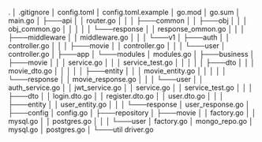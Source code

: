 .
│   .gitignore
│   config.toml
│   config.toml.example
│   go.mod
│   go.sum
│   main.go
│
├───api
│   │   router.go
│   │
│   ├───common
│   │   ├───obj
│   │   │       obj_common.go
│   │   │
│   │   └───response
│   │           response_ommon.go
│   │
│   ├───middleware
│   │       middleware.go
│   │
│   └───v1
│       ├───auth
│       │       controller.go
│       │
│       ├───movie
│       │       controller.go
│       │
│       └───user
│               controller.go
│
├───app
│   └───modules
│           modules.go
│
├───business
│   ├───movie
│   │   │   service.go
│   │   │   service_test.go
│   │   │
│   │   ├───dto
│   │   │       movie_dto.go
│   │   │
│   │   ├───entity
│   │   │       movie_entity.go
│   │   │
│   │   └───response
│   │           movie_response.go
│   │
│   └───user
│       │   auth_service.go
│       │   jwt_service.go
│       │   service.go
│       │   service_test.go
│       │
│       ├───dto
│       │       login.dto.go
│       │       register.dto.go
│       │       user.dto.go
│       │
│       ├───entity
│       │       user_entity.go
│       │
│       └───response
│               user_response.go
│
├───config
│       config.go
│
├───repository
│   ├───movie
│   │       factory.go
│   │       mysql.go
│   │       postgres.go
│   │
│   └───user
│           factory.go
│           mongo_repo.go
│           mysql.go
│           postgres.go
│
└───util
      driver.go